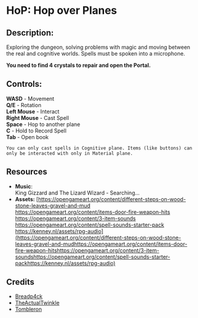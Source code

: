 # HoP: Hop over Planes

## Description:
Exploring the dungeon, solving problems with magic and moving between the real and cognitive worlds. Spells must be spoken into a microphone.  
  
**You need to find 4 crystals to repair and open the Portal.**
  
## Controls:  
**WASD** - Movement  
**Q/E** - Rotation  
**Left Mouse** - Interact  
**Right Mouse** - Cast Spell  
**Space** - Hop to another plane  
**C** - Hold to Record Spell  
**Tab** - Open book  


`You can only cast spells in Cognitive plane. Items (like buttons) can only be interacted with only in Material plane.` 
  
## Resources
* **Music**:  
	King Gizzard and The Lizard Wizard - Searching...
* **Assets:**
	 [https://opengameart.org/content/different-steps-on-wood-stone-leaves-gravel-and-mud  
https://opengameart.org/content/items-door-fire-weapon-hits https://opengameart.org/content/3-item-sounds  
https://opengameart.org/content/spell-sounds-starter-pack  
https://kenney.nl/assets/rpg-audio](https://opengameart.org/content/different-steps-on-wood-stone-leaves-gravel-and-mudhttps://opengameart.org/content/items-door-fire-weapon-hitshttps://opengameart.org/content/3-item-soundshttps://opengameart.org/content/spell-sounds-starter-packhttps://kenney.nl/assets/rpg-audio)

## Credits
* [Breadp4ck](https://github.com/Breadp4ck)
* [TheActualTwinkle](https://github.com/TheActualTwinkle)
* [Tombleron](https://github.com/Tombleron)

